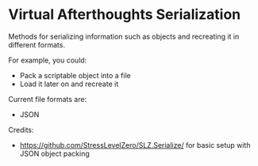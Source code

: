 # Virtual Afterthoughts Serialization
Methods for serializing information such as objects and recreating it in different formats.

For example, you could:
- Pack a scriptable object into a file
- Load it later on and recreate it

Current file formats are:
- JSON

Credits:
- https://github.com/StressLevelZero/SLZ.Serialize/ for basic setup with JSON object packing
